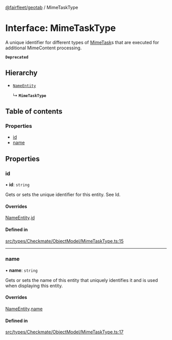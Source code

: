 [@fairfleet/geotab](../README.md) / MimeTaskType

# Interface: MimeTaskType

A unique identifier for different types of [MimeTask](MimeTask.md)s that are executed
 for additional MimeContent processing.

**`Deprecated`**

## Hierarchy

- [`NameEntity`](NameEntity.md)

  ↳ **`MimeTaskType`**

## Table of contents

### Properties

- [id](MimeTaskType.md#id)
- [name](MimeTaskType.md#name)

## Properties

### id

• **id**: `string`

Gets or sets the unique identifier for this entity. See Id.

#### Overrides

[NameEntity](NameEntity.md).[id](NameEntity.md#id)

#### Defined in

[src/types/Checkmate/ObjectModel/MimeTaskType.ts:15](https://github.com/fairfleet/geotab/blob/d57d931/src/types/Checkmate/ObjectModel/MimeTaskType.ts#L15)

___

### name

• **name**: `string`

Gets or sets the name of this entity that uniquely identifies it and is used when displaying this entity.

#### Overrides

[NameEntity](NameEntity.md).[name](NameEntity.md#name)

#### Defined in

[src/types/Checkmate/ObjectModel/MimeTaskType.ts:17](https://github.com/fairfleet/geotab/blob/d57d931/src/types/Checkmate/ObjectModel/MimeTaskType.ts#L17)
